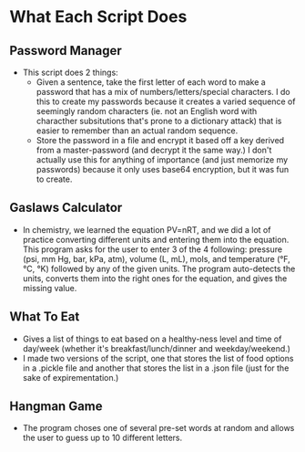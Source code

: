 # What Each Script Does
## Password Manager
- This script does 2 things:
  - Given a sentence, take the first letter of each word to make a password that has a mix of numbers/letters/special characters. I do this to create my passwords because it creates a varied sequence of seemingly random characters (ie. not an English word with characther subsitutions that's prone to a dictionary attack) that is easier to remember than an actual random sequence.
  - Store the password in a file and encrypt it based off a key derived from a master-password (and decrypt it the same way.) I don't actually use this for anything of importance (and just memorize my passwords) because it only uses base64 encryption, but it was fun to create.

## Gaslaws Calculator
- In chemistry, we learned the equation PV=nRT, and we did a lot of practice converting different units and entering them into the equation.  This program asks for the user to enter 3 of the 4 following: pressure (psi, mm Hg, bar, kPa, atm), volume (L,  mL), mols, and temperature (°F,°C, °K) followed by any of the given  units. The program auto-detects the units, converts them into the right  ones for the equation, and gives the missing value.

## What To Eat
- Gives a list of things to eat based on a healthy-ness level and time of day/week (whether it's breakfast/lunch/dinner and weekday/weekend.) 
- I made two versions of the script, one that stores the list of food options in a .pickle file and another that stores the list in a .json file (just for the sake of expirementation.)

## Hangman Game
- The program choses one of several pre-set words at random and allows the user to guess up to 10 different letters.